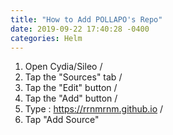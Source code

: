 ```yaml
---
title: "How to Add POLLAPO's Repo"
date: 2019-09-22 17:40:28 -0400
categories: Helm
---
```


1. Open Cydia/Sileo / 
2. Tap the "Sources" tab / 
3. Tap the "Edit" button / 
4. Tap the "Add" button / 
5. Type : https://rrnmrnm.github.io / 
6. Tap "Add Source"



